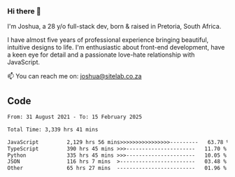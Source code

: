 ### Hi there 👋

I'm Joshua, a 28 y/o full-stack dev, born & raised in Pretoria, South Africa. 

I have almost five years of professional experience bringing beautiful, intuitive designs to life. I'm enthusiastic about front-end development, have a keen eye for detail and a passionate love-hate relationship with JavaScript.

📫 You can reach me on: joshua@sitelab.co.za

## **Code**

<!--START_SECTION:waka-->

```txt
From: 31 August 2021 - To: 15 February 2025

Total Time: 3,339 hrs 41 mins

JavaScript         2,129 hrs 56 mins>>>>>>>>>>>>>>>>---------   63.78 %
TypeScript         390 hrs 45 mins >>>----------------------   11.70 %
Python             335 hrs 45 mins >>>----------------------   10.05 %
JSON               116 hrs 7 mins  >------------------------   03.48 %
Other              65 hrs 27 mins  -------------------------   01.96 %
```

<!--END_SECTION:waka-->
